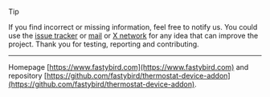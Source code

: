 > [!TIP]
If you find incorrect or missing information, feel free to notify us. You could use the [issue tracker](https://github.com/FastyBird/fastybird/issues)
or [mail](mailto:code@fastybird.com) or [X network](https://x.com/fastybird) for any idea that can improve the project.
Thank you for testing, reporting and contributing.

***
Homepage [https://www.fastybird.com](https://www.fastybird.com) and
repository [https://github.com/fastybird/thermostat-device-addon](https://github.com/fastybird/thermostat-device-addon).
